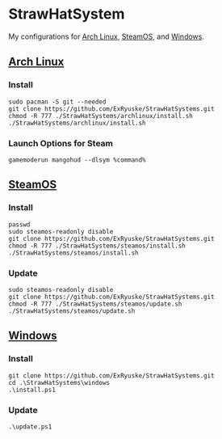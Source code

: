 # StrawHatSystem
My configurations for [Arch Linux](linux/README.md), [SteamOS](steamos/README.md), and [Windows](windows/README.md).
## [Arch Linux](arch/README.md)
### Install
```
sudo pacman -S git --needed
git clone https://github.com/ExRyuske/StrawHatSystems.git
chmod -R 777 ./StrawHatSystems/archlinux/install.sh
./StrawHatSystems/archlinux/install.sh
```
### Launch Options for Steam
```
gamemoderun mangohud --dlsym %command%
```
## [SteamOS](steamos/README.md)
### Install
```
passwd
sudo steamos-readonly disable
git clone https://github.com/ExRyuske/StrawHatSystems.git
chmod -R 777 ./StrawHatSystems/steamos/install.sh
./StrawHatSystems/steamos/install.sh
```
### Update
```
sudo steamos-readonly disable
git clone https://github.com/ExRyuske/StrawHatSystems.git
chmod -R 777 ./StrawHatSystems/steamos/update.sh
./StrawHatSystems/steamos/update.sh
```
## [Windows](windows/README.md)
### Install
```
git clone https://github.com/ExRyuske/StrawHatSystems.git
cd .\StrawHatSystems\windows
.\install.ps1
```
### Update
```
.\update.ps1
```
